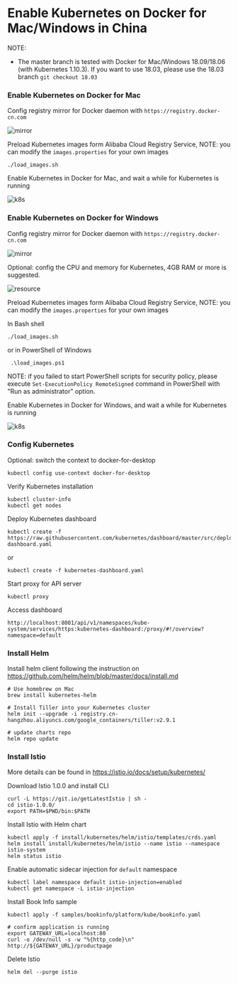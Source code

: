 # Enable Kubernetes on Docker for Mac/Windows in China

NOTE: 

* The master branch is tested with Docker for Mac/Windows 18.09/18.06 (with Kubernetes 1.10.3). If you want to use 18.03, please use the 18.03 branch ```git checkout 18.03```

### Enable Kubernetes on Docker for Mac

Config registry mirror for Docker daemon with ```https://registry.docker-cn.com```

![mirror](images/mirror.jpg)

Preload Kubernetes images form Alibaba Cloud Registry Service, NOTE: you can modify the ```images.properties``` for your own images

```
./load_images.sh
```

Enable Kubernetes in Docker for Mac, and wait a while for Kubernetes is running


![k8s](images/k8s.jpg)


### Enable Kubernetes on Docker for Windows

Config registry mirror for Docker daemon with ```https://registry.docker-cn.com```

![mirror](images/daemon.png)

Optional: config the CPU and memory for Kubernetes, 4GB RAM or more is suggested. 

![resource](images/resource_win.png)

Preload Kubernetes images form Alibaba Cloud Registry Service, NOTE: you can modify the ```images.properties``` for your own images

In Bash shell

```
./load_images.sh
```

or in PowerShell of Windows

```
 .\load_images.ps1
```

NOTE: if you failed to start PowerShell scripts for security policy, please execute ```Set-ExecutionPolicy RemoteSigned``` command in PowerShell with "Run as administrator" option. 

Enable Kubernetes in Docker for Windows, and wait a while for Kubernetes is running

![k8s](images/k8s_win.png)


### Config Kubernetes


Optional: switch the context to docker-for-desktop

```
kubectl config use-context docker-for-desktop
```

Verify Kubernetes installation

```
kubectl cluster-info
kubectl get nodes
```

Deploy Kubernetes dashboard


```
kubectl create -f https://raw.githubusercontent.com/kubernetes/dashboard/master/src/deploy/recommended/kubernetes-dashboard.yaml
```

or

```
kubectl create -f kubernetes-dashboard.yaml
```

Start proxy for API server

```
kubectl proxy
```

Access dashboard

```
http://localhost:8001/api/v1/namespaces/kube-system/services/https:kubernetes-dashboard:/proxy/#!/overview?namespace=default
```

### Install Helm

Install helm client following the instruction on https://github.com/helm/helm/blob/master/docs/install.md

```
# Use homebrew on Mac
brew install kubernetes-helm

# Install Tiller into your Kubernetes cluster
helm init --upgrade -i registry.cn-hangzhou.aliyuncs.com/google_containers/tiller:v2.9.1

# update charts repo
helm repo update
```

### Install Istio

More details can be found in https://istio.io/docs/setup/kubernetes/

Download Istio 1.0.0 and install CLI

```
curl -L https://git.io/getLatestIstio | sh -
cd istio-1.0.0/
export PATH=$PWD/bin:$PATH
```

Install Istio with Helm chart

```
kubectl apply -f install/kubernetes/helm/istio/templates/crds.yaml
helm install install/kubernetes/helm/istio --name istio --namespace istio-system
helm status istio
```

Enable automatic sidecar injection for ```default``` namespace

```
kubectl label namespace default istio-injection=enabled
kubectl get namespace -L istio-injection
```

Install Book Info sample

```
kubectl apply -f samples/bookinfo/platform/kube/bookinfo.yaml

# confirm application is running
export GATEWAY_URL=localhost:80
curl -o /dev/null -s -w "%{http_code}\n" http://${GATEWAY_URL}/productpage
```

Delete Istio

```
helm del --purge istio
```


